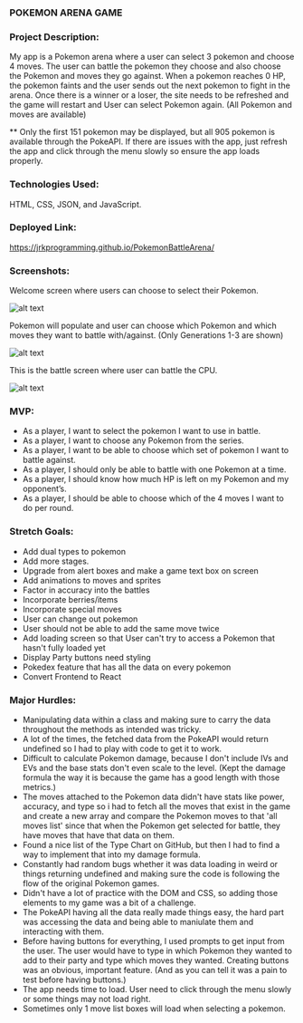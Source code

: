 ### <b>POKEMON ARENA GAME </b>


### Project Description:
My app is a Pokemon arena where a user can select 3 pokemon and choose 4 moves. The user can battle the pokemon they choose and also choose the Pokemon and moves they go against. When a pokemon reaches 0 HP, the pokemon faints and the user sends out the next pokemon to fight in the arena. Once there is a winner or a loser, the site needs to be refreshed and the game will restart and User can select Pokemon again. (All Pokemon and moves are available)

** Only the first 151 pokemon may be displayed, but all 905 pokemon is available through the PokeAPI. If there are issues with the app, just refresh the app and click through the menu slowly so ensure the app loads properly.

### Technologies Used:
HTML, CSS, JSON, and JavaScript.


### Deployed Link:
https://jrkprogramming.github.io/PokemonBattleArena/


### <b>Screenshots:</b>

Welcome screen where users can choose to select their Pokemon.

![alt text](assets/welcomeScreen.png)

Pokemon will populate and user can choose which Pokemon and which moves they want to battle with/against. (Only Generations 1-3 are shown)

![alt text](assets/selectScreen.png)

This is the battle screen where user can battle the CPU.

![alt text](assets/battleScreen.png)



### MVP:

- As a player, I want to select the pokemon I want to use in battle.
- As a player, I want to choose any Pokemon from the series.
- As a player, I want to be able to choose which set of pokemon I want to battle against.
- As a player, I should only be able to battle with one Pokemon at a time. 
- As a player, I should know how much HP is left on my Pokemon and my opponent’s.
- As a player, I should be able to choose which of the 4 moves I want to do per round.


### Stretch Goals:

- Add dual types to pokemon
- Add more stages.
- Upgrade from alert boxes and make a game text box on screen
- Add animations to moves and sprites
- Factor in accuracy into the battles
- Incorporate berries/items
- Incorporate special moves
- User can change out pokemon
- User should not be able to add the same move twice
- Add loading screen so that User can't try to access a Pokemon that hasn't fully loaded yet
- Display Party buttons need styling
- Pokedex feature that has all the data on every pokemon
- Convert Frontend to React


### Major Hurdles:

- Manipulating data within a class and making sure to carry the data throughout the methods as intended was tricky.
- A lot of the times, the fetched data from the PokeAPI would return undefined so I had to play with code to get it to work.
- Difficult to calculate Pokemon damage, because I don't include IVs and EVs and the base stats don't even scale to the level. (Kept the damage formula the way it is because the game has a good length with those metrics.)
- The moves attached to the Pokemon data didn't have stats like power, accuracy, and type so i had to fetch all the moves that exist in the game and create a new array and compare the Pokemon moves to that 'all moves list' since that when the Pokemon get selected for battle, they have moves that have that data on them.
- Found a nice list of the Type Chart on GitHub, but then I had to find a way to implement that into my damage formula.
- Constantly had random bugs whether it was data loading in weird or things returning undefined and making sure the code is following the flow of the original Pokemon games.
- Didn't have a lot of practice with the DOM and CSS, so adding those elements to my game was a bit of a challenge.
- The PokeAPI having all the data really made things easy, the hard part was accessing the data and being able to maniulate them and interacting with them.
- Before having buttons for everything, I used prompts to get input from the user. The user would have to type in which Pokemon they wanted to add to their party and type which moves they wanted. Creating buttons was an obvious, important feature. (And as you can tell it was a pain to test before having buttons.)
- The app needs time to load. User need to click through the menu slowly or some things may not load right.
- Sometimes only 1 move list boxes will load when selecting a pokemon.